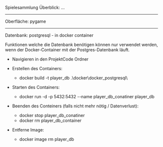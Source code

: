 Spielesammlung
Überblick:
...
_______________________________________________________________________
Oberfläche:
pygame

_______________________________________________________________________
Datenbank:
postgresql - in docker container

Funktionen welche die Datenbank benötigen können nur verwendet werden,
wenn der Docker-Container mit der Postgres-Datenbank läuft.
- Navigieren in den ProjektCode Ordner 
- Erstellen des Containers:
  - docker build -t player_db .\docker\docker_postgresql\

- Starten des Containers:
  - docker run -d -p 5432:5432 --name player_db_conatiner player_db

- Beenden des Conteiners (falls nicht mehr nötig / Datenverlust):
  - docker stop player_db_conatiner
  - docker rm player_db_container
  
- Entferne Image:
  - docker image rm player_db
